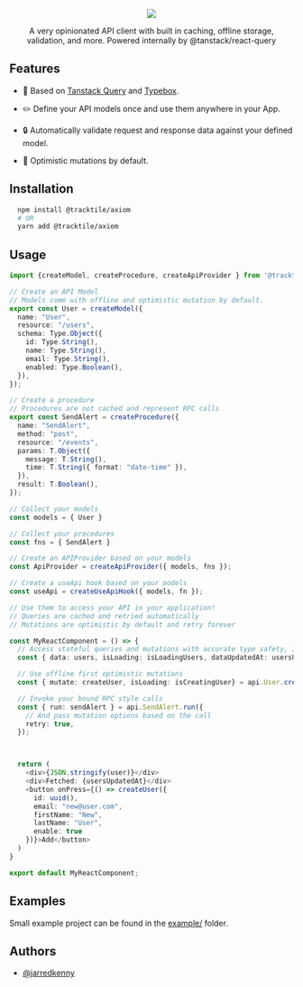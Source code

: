  <p  align="center">
  <img  src="https://i.imgur.com/w98C6Oy.png"  />
</p>
 
 <p  align="center">A very opinionated API client with built in caching, offline storage, validation, and more. Powered internally by @tanstack/react-query</p>

## Features

- :muscle: Based on [Tanstack Query](https://github.com/TanStack/query) and [Typebox](https://github.com/sinclairzx81/typebox).

- :pencil2: Define your API models once and use them anywhere in your App.

- :lock: Automatically validate request and response data against your defined model.

- :necktie: Optimistic mutations by default.

## Installation

```sh
  npm install @tracktile/axiom
  # OR
  yarn add @tracktile/axiom
```

## Usage

```typescript
import {createModel, createProcedure, createApiProvider } from '@tracktile/axiom';

// Create an API Model
// Models come with offline and optimistic mutation by default.
export const User = createModel({
  name: "User",
  resource: "/users",
  schema: Type.Object({
    id: Type.String(),
    name: Type.String(),
    email: Type.String(),
    enabled: Type.Boolean(),
  }),
});

// Create a procedure
// Procedures are not cached and represent RPC calls
export const SendAlert = createProcedure({
  name: "SendAlert",
  method: "post",
  resource: "/events",
  params: T.Object({
    message: T.String(),
    time: T.String({ format: "date-time" }),
  }),
  result: T.Boolean(),
});

// Collect your models
const models = { User }

// Collect your procedures
const fns = { SendAlert }

// Create an APIProvider based on your models
const ApiProvider = createApiProvider({ models, fns });

// Create a useApi hook based on your models
const useApi = createUseApiHook({ models, fn });

// Use them to access your API in your application!
// Queries are cached and retried automatically
// Mutations are optimistic by default and retry forever

const MyReactComponent = () => {
  // Access stateful queries and mutations with accurate type safety, inferred from your models.
  const { data: users, isLoading: isLoadingUsers, dataUpdatedAt: usersUpdatedAt } = api.User.search();

  // Use offline first optimistic mutations
  const { mutate: createUser, isLoading: isCreatingUser} = api.User.create()

  // Invoke your bound RPC style calls
  const { run: sendAlert } = api.SendAlert.run({
    // And pass mutation options based on the call
    retry: true,
  });



  return (
    <div>{JSON.stringify(user)}</div>
    <div>Fetched: {usersUpdatedAt}</div>
    <button onPress={() => createUser({
      id: uuid(),
      email: "new@user.com",
      firstName: "New",
      lastName: "User",
      enable: true
    })}>Add</button>
  )
}

export default MyReactComponent;

```

## Examples

Small example project can be found in the [example/](./example) folder.

## Authors

- [@jarredkenny](https://www.github.com/jarredkenny)
